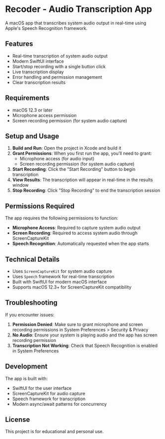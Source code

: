 # Recoder - Audio Transcription App

A macOS app that transcribes system audio output in real-time using Apple's Speech Recognition framework.

## Features

- Real-time transcription of system audio output
- Modern SwiftUI interface
- Start/stop recording with a single button click
- Live transcription display
- Error handling and permission management
- Clear transcription results

## Requirements

- macOS 12.3 or later
- Microphone access permission
- Screen recording permission (for system audio capture)

## Setup and Usage

1. **Build and Run**: Open the project in Xcode and build it
2. **Grant Permissions**: When you first run the app, you'll need to grant:
   - Microphone access (for audio input)
   - Screen recording permission (for system audio capture)
3. **Start Recording**: Click the "Start Recording" button to begin transcription
4. **View Results**: The transcription will appear in real-time in the results window
5. **Stop Recording**: Click "Stop Recording" to end the transcription session

## Permissions Required

The app requires the following permissions to function:

- **Microphone Access**: Required to capture system audio output
- **Screen Recording**: Required to access system audio through ScreenCaptureKit
- **Speech Recognition**: Automatically requested when the app starts

## Technical Details

- Uses `ScreenCaptureKit` for system audio capture
- Uses `Speech` framework for real-time transcription
- Built with SwiftUI for modern macOS interface
- Supports macOS 12.3+ for ScreenCaptureKit compatibility

## Troubleshooting

If you encounter issues:

1. **Permission Denied**: Make sure to grant microphone and screen recording permissions in System Preferences > Security & Privacy
2. **No Audio**: Ensure your system is playing audio and the app has screen recording permission
3. **Transcription Not Working**: Check that Speech Recognition is enabled in System Preferences

## Development

The app is built with:
- SwiftUI for the user interface
- ScreenCaptureKit for audio capture
- Speech framework for transcription
- Modern async/await patterns for concurrency

## License

This project is for educational and personal use. 